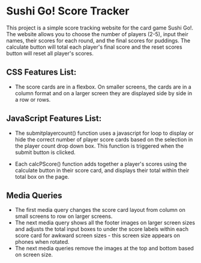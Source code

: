 # Sushi Go! Score Tracker

This project is a simple score tracking website for the card game Sushi Go!. The website allows you to choose the number of players (2-5), input their names, their scores for each round, and the final scores for puddings. The calculate button will total each player's final score and the reset scores button will reset all player's scores.


## CSS Features List: 

* The score cards are in a flexbox. On smaller screens, the cards are in a column format and on a larger screen they are displayed side by side in a row or rows.

## JavaScript Features List: 

* The submitplayercount() function uses a javascript for loop to display or hide the correct number of player score cards based on the selection in the player count drop down box. This function is triggered when the submit button is clicked.

* Each calcPScore() function adds together a player's scores using the calculate button in their score card, and displays their total within their total box on the page. 

## Media Queries
* The first media query changes the score card layout from column on small screens to row on larger screens.
* The next media query shows all the footer images on larger screen sizes and adjusts the total input boxes to under the score labels within each score card for awkward screen sizes - this screen size appears on phones when rotated.
* The next media queries remove the images at the top and bottom based on screen size.

